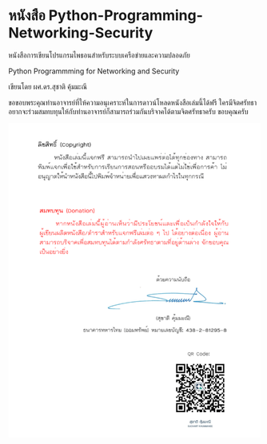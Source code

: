# หนังสือ Python-Programming-Networking-Security
หนังสือการเขียนโปรแกรมไพธอนสำหรับระบบเครือข่ายและความปลอดภัย 

Python Programmming for Networking and Security

เขียนโดย ผศ.ดร.สุชาติ  คุ้มมะณี 

ขอขอบพระคุณท่านอาจารย์ที่ให้ความอนุเคราะห์ในการดาวน์โหลดหนังสือเล่มนี้ได้ฟรี ใครมีจิตศรัทธาอยากจะร่วมสมทบทุนให้กับท่านอาจารย์ก็สามารถร่วมกันบริจาคได้ตามจิตศรัทธาครับ ขอบคุณครับ

![Copyright](images/Copyright.png "ลิขสิทธิ์ (Copyright)")


